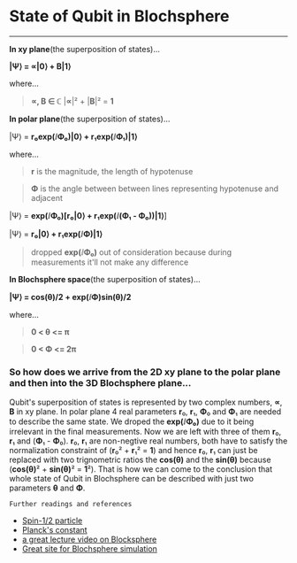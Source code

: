 # State of Qubit in Blochsphere
---

__In xy plane__(the superposition of states)...

**|Ψ⟩ = &prop;|0&rang; + &Beta;|1&rang;**

where...

> **&prop;, &Beta; &isin; &complexes;** 
> |**&prop;**|&sup2; + |**&Beta;**|&sup2; = **1**

__In polar plane__(the superposition of states)...

|&Psi;&rang; = **r&#x2080;exp(&ImaginaryI;&Phi;&#x2080;)|0&rang; + r&#x2081;exp(&ImaginaryI;&Phi;&#x2081;)|1&rang;**

where...

> **r** is the magnitude, the length of hypotenuse

> **&Phi;** is the angle between between lines representing hypotenuse and adjacent

|&Psi;&rang; = **exp(&ImaginaryI;&Phi;&#x2080;)[r&#x2080;|0&rang; + r&#x2081;exp(&ImaginaryI;(&Phi;&#x2081; - &Phi;&#x2080;))|1&rang;**]

|&Psi;&rang; = **r&#x2080;|0&rang; + r&#x2081;exp(&ImaginaryI;&Phi;)|1&rang;**

> dropped **exp(&ImaginaryI;&Phi;&#x2080;)** out of consideration because during measurements it'll not make any difference

__In Blochsphere space__(the superposition of states)...

**|&Psi;&rang; = cos(&theta;)/2 + exp(&ImaginaryI;&Phi;)sin(&theta;)/2**
 
where...

 > **0 &lt; &theta; &lt;= &pi;**

 > **0 &lt; &Phi; &lt;= 2&pi;**


### So how does we arrive from the 2D **xy plane** to the **polar plane** and then into the 3D **Blochsphere plane**...

Qubit's superposition of states is represented by two complex numbers, **&prop;**, **&Beta;** in xy plane. In polar plane 4 real parameters  **r**&#x2080;, **r**&#x2081;, **&Phi;**&#x2080; and  **&Phi;**&#x2081; are needed to describe the same state. We droped the **exp(&ImaginaryI;&Phi;&#x2080;)** due to it being irrelevant in the final measurements. Now we are left with three of them **r**&#x2080;, **r**&#x2081; and (**&Phi;**&#x2081; - **&Phi;**&#x2080;).
 **r**&#x2080;, **r**&#x2081; are non-negtive real numbers, both have to satisfy the normalization constraint of (**r**&#x2080;&sup2; + **r**&#x2081;&sup2; = **1**) and hence **r**&#x2080;, **r**&#x2081; can just be replaced with two trignometric ratios the **cos(&theta;)** and the **sin(&theta;)** because (**cos(&theta;)**&sup2; + **sin(&theta;)**&sup2; = **1**&sup2;). That is how we can come to the conclusion that whole state of Qubit in Blochsphere can be described with just two parameters **&theta;** and **&Phi;**.  

``` 
Further readings and references
```
* [Spin-1/2 particle](https://en.wikipedia.org/wiki/Spin-%C2%BD)
* [Planck's constant](https://en.wikipedia.org/wiki/Planck_constant)
* [a great lecture video on Blocksphere](https://www.youtube.com/watch?v=vUVkS1XZVCc)
* [Great site for Blochsphere simulation](https://www.st-andrews.ac.uk/physics/quvis/simulations_html5/sims/blochsphere/blochsphere.html)

